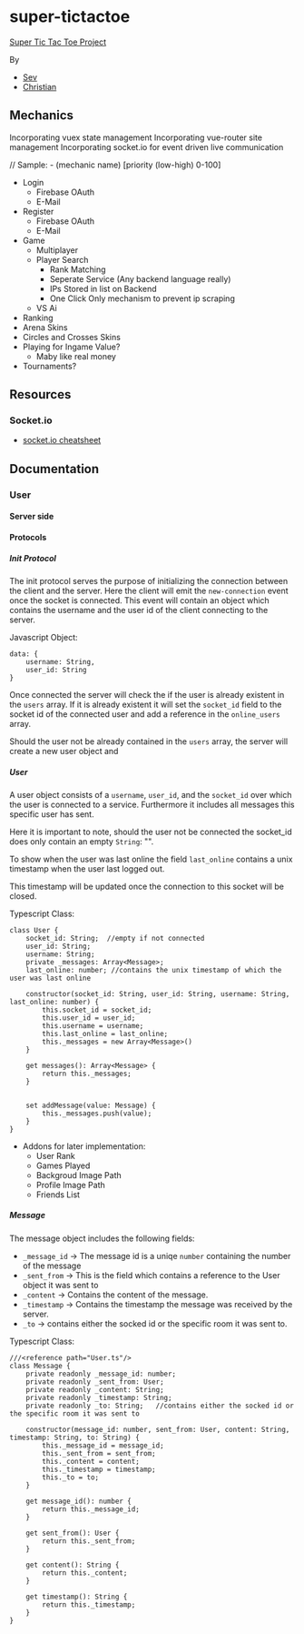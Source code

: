 # super-tictactoe
[Super Tic Tac Toe Project](https://www.supertictactoe.co)

By
- [Sev](https://github.com/sevsev9)
- [Christian](https://github.com/Christian-Hoeller)

## Mechanics
Incorporating vuex state management
Incorporating vue-router site management
Incorporating socket.io for event driven live communication

// Sample: - (mechanic name) [priority (low-high) 0-100]

- Login
  - Firebase OAuth
  - E-Mail
- Register
  - Firebase OAuth
  - E-Mail
- Game
  - Multiplayer
  - Player Search
    - Rank Matching
    - Seperate Service (Any backend language really)
    - IPs Stored in list on Backend
    - One Click Only mechanism to prevent ip scraping
  - VS Ai
- Ranking
- Arena Skins
- Circles and Crosses Skins
- Playing for Ingame Value?
  - Maby like real money
- Tournaments?


## Resources
### Socket.io
- [socket.io cheatsheet](https://socket.io/docs/emit-cheatsheet/)


## Documentation
### User
#### Server side
#### Protocols
##### Init Protocol
The init protocol serves the purpose of initializing the connection between the client and the server.
Here the client will emit the `new-connection` event once the socket is connected.
This event will contain an object which contains the username and the user id of the client connecting to the server.

Javascript Object:
```
data: {
    username: String,
    user_id: String
}
```

Once connected the server will check the if the user is already existent in the `users` array.
If it is already existent it will set the `socket_id` field to the socket id of the connected user and add a reference in the `online_users` array.

Should the user not be already contained in the `users` array, the server will create a new user object and 

##### User
A user object consists of a `username`, `user_id`, and the `socket_id` over which the user is connected to a service.
Furthermore it includes all messages this specific user has sent.

Here it is important to note, should the user not be connected the socket_id does only contain an empty `String`: "".

To show when the user was last online the field `last_online` contains a unix timestamp when the user last logged out.

This timestamp will be updated once the connection to this socket will be closed.

Typescript Class:
```
class User {
    socket_id: String;  //empty if not connected
    user_id: String;
    username: String;
    private _messages: Array<Message>;
    last_online: number; //contains the unix timestamp of which the user was last online

    constructor(socket_id: String, user_id: String, username: String, last_online: number) {
        this.socket_id = socket_id;
        this.user_id = user_id;
        this.username = username;
        this.last_online = last_online;
        this._messages = new Array<Message>()
    }

    get messages(): Array<Message> {
        return this._messages;
    }


    set addMessage(value: Message) {
        this._messages.push(value);
    }
}
```

- Addons for later implementation:
  - User Rank
  - Games Played
  - Backgroud Image Path
  - Profile Image Path
  - Friends List
##### Message
The message object includes the following fields:
- `_message_id` -> The message id is a uniqe `number` containing the number of the message
- `_sent_from` -> This is the field which contains a reference to the User object it was sent to
- `_content` -> Contains the content of the message.
- `_timestamp` -> Contains the timestamp the message was received by the server.
- `_to` -> contains either the socked id or the specific room it was sent to.

Typescript Class:
```
///<reference path="User.ts"/>
class Message {
    private readonly _message_id: number;
    private readonly _sent_from: User;
    private readonly _content: String;
    private readonly _timestamp: String;
    private readonly _to: String;   //contains either the socked id or the specific room it was sent to

    constructor(message_id: number, sent_from: User, content: String, timestamp: String, to: String) {
        this._message_id = message_id;
        this._sent_from = sent_from;
        this._content = content;
        this._timestamp = timestamp;
        this._to = to;
    }

    get message_id(): number {
        return this._message_id;
    }

    get sent_from(): User {
        return this._sent_from;
    }

    get content(): String {
        return this._content;
    }

    get timestamp(): String {
        return this._timestamp;
    }
}
```

